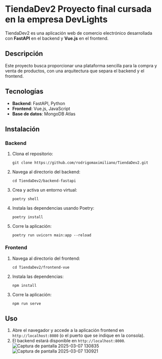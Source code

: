
# TiendaDev2 Proyecto final cursada en la empresa DevLights

TiendaDev2 es una aplicación web de comercio electrónico desarrollada con **FastAPI** en el backend y **Vue.js** en el frontend.

## Descripción

Este proyecto busca proporcionar una plataforma sencilla para la compra y venta de productos, con una arquitectura que separa el backend y el frontend.

## Tecnologías

- **Backend**: FastAPI, Python
- **Frontend**: Vue.js, JavaScript
- **Base de datos**: MongoDB Atlas

## Instalación

### Backend

1. Clona el repositorio:
   ```
   git clone https://github.com/rodrigomaximiliano/TiendaDev2.git
   ```

2. Navega al directorio del backend:
   ```
   cd TiendaDev2/backend-fastapi
   ```

3. Crea y activa un entorno virtual:
   ```
   poetry shell
   ```


4. Instala las dependencias usando Poetry:
   ```
   poetry install
   ```

5. Corre la aplicación:
   ```
   poetry run uvicorn main:app --reload
   ```

### Frontend

1. Navega al directorio del frontend:
   ```
   cd TiendaDev2/frontend-vue
   ```

2. Instala las dependencias:
   ```
   npm install
   ```

3. Corre la aplicación:
   ```
   npm run serve
   ```

## Uso

1. Abre el navegador y accede a la aplicación frontend en `http://localhost:8080` (o el puerto que se indique en la consola).
2. El backend estará disponible en `http://localhost:8000`.
![Captura de pantalla 2025-03-07 130835](https://github.com/user-attachments/assets/3af24a5d-d479-4d81-98f1-6bf93915b336)
![Captura de pantalla 2025-03-07 130921](https://github.com/user-attachments/assets/da69215b-0c7d-4376-beb6-fa9745fcd10a)



